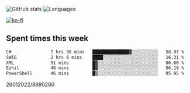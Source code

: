 ![GitHub stats](https://github-readme-stats.vercel.app/api?username=emipa606&theme=github_dark&show_icons=true) 
![Languages](https://github-readme-stats.vercel.app/api/top-langs/?username=emipa606&theme=github_dark&layout=compact)

[![ko-fi](https://ko-fi.com/img/githubbutton_sm.svg)](https://ko-fi.com/G2G55DDYD)

## Spent times this week
<!--START_SECTION:waka-->

```txt
C#               7 hrs 38 mins   ██████████████▓░░░░░░░░░░   58.97 %
SWIG             2 hrs 6 mins    ████░░░░░░░░░░░░░░░░░░░░░   16.31 %
XML              51 mins         █▓░░░░░░░░░░░░░░░░░░░░░░░   06.60 %
Ezhil            48 mins         █▓░░░░░░░░░░░░░░░░░░░░░░░   06.19 %
PowerShell       46 mins         █▒░░░░░░░░░░░░░░░░░░░░░░░   05.95 %
```

<!--END_SECTION:waka-->


26012022/8690260
